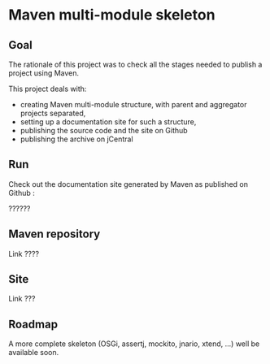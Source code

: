 Maven multi-module skeleton
=====

Goal
----

The rationale of this project was to check all the stages needed to publish a project using Maven.


This project deals with:
- creating Maven multi-module structure, with parent and aggregator projects separated,
- setting up a documentation site for such a structure,
- publishing the source code and the site on Github 
- publishing the archive on jCentral


Run
----

Check out the documentation site generated by Maven as published on Github :

??????

Maven repository
-----

Link ????

Site
----

Link ???

Roadmap
-----

A more complete skeleton (OSGi, assertj, mockito, jnario, xtend, ...) well be available soon.